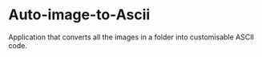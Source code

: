 # Auto-image-to-Ascii
Application that converts all the images in a folder into customisable ASCII code.
